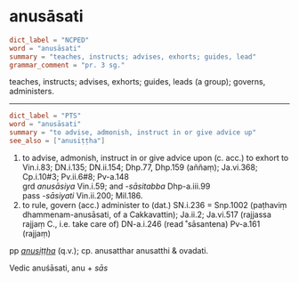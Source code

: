 # anusāsati

``` toml
dict_label = "NCPED"
word = "anusāsati"
summary = "teaches, instructs; advises, exhorts; guides, lead"
grammar_comment = "pr. 3 sg."
```

teaches, instructs; advises, exhorts; guides, leads (a group); governs, administers.

--------------------

``` toml
dict_label = "PTS"
word = "anusāsati"
summary = "to advise, admonish, instruct in or give advice up"
see_also = ["anusiṭṭha"]
```

1. to advise, admonish, instruct in or give advice upon (c. acc.) to exhort to Vin.i.83; DN.i.135; DN.ii.154; Dhp.77, Dhp.159 (aññaṃ); Ja.vi.368; Cp.i.10#3; Pv.ii.6#8; Pv\-a.148  
   grd *anusāsiya* Vin.i.59; and *\-sāsitabba* Dhp\-a.iii.99  
   pass *\-sāsiyati* Vin.ii.200; Mil.186.
2. to rule, govern (acc.) administer to (dat.) SN.i.236 = Snp.1002 (paṭhaviṃ dhammenam\-anusāsati, of a Cakkavattin); Ja.ii.2; Ja.vi.517 (rajjassa rajjaṃ C., i.e. take care of) DN\-a.i.246 (read ˚sāsantena) Pv\-a.161 (rajjaṃ)

pp *[anusiṭṭha](anusiṭṭha.md)* (q.v.); cp. anusatthar anusatthi & ovadati.

Vedic anuśāsati, anu \+ *sās*

